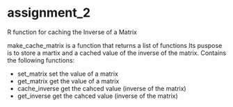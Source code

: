 # assignment_2
R function for caching the Inverse of a Matrix

make_cache_matrix is a function that returns a list of functions
Its puspose is to store a martix and a cached value of the inverse of the 
matrix. Contains the following functions:
* set_matrix      set the value of a matrix
* get_matrix      get the value of a matrix
* cache_inverse   get the cahced value (inverse of the matrix)
* get_inverse     get the cahced value (inverse of the matrix)

